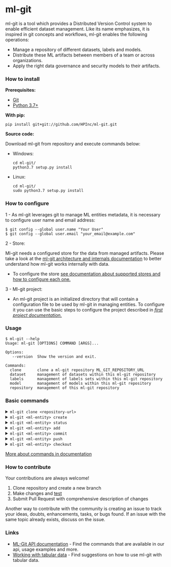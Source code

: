 # ml-git

ml-git is a tool which provides a Distributed Version Control system to enable efficient dataset management. Like its name emphasizes, it is inspired in git concepts and workflows, ml-git enables the following operations:

- Manage a repository of different datasets, labels and models.
- Distribute these ML artifacts between members of a team or across organizations.
- Apply the right data governance and security models to their artifacts.

### How to install

**Prerequisites:**

- [Git](https://git-scm.com/book/en/v2/Getting-Started-Installing-Git)
- [Python 3.7+](https://www.python.org/downloads/release/python-370/)

**With pip:**
```
pip install git+git://github.com/HPInc/ml-git.git
```

**Source code:**

Download ml-git from repository and execute commands below:

- Windows:

    ```
    cd ml-git/
    python3.7 setup.py install
    ```

- Linux:

    ```
    cd ml-git/
    sudo python3.7 setup.py install
    ```

### How to configure

1 - As ml-git leverages git to manage ML entities metadata, it is necessary to configure user name and email address:

```
$ git config --global user.name "Your User"
$ git config --global user.email "your_email@example.com"
```

2 - Store:

Ml-git needs a configured store for the data from managed artifacts. Please take a look at the [ml-git architecture and internals documentation](docs/mlgit_internals.md) to better understand how ml-git works internally with data.

- To configure the store [see documentation about supported stores and how to configure each one.](docs/store_configurations.md)


3 - Ml-git project:

- An ml-git project is an initialized directory that will contain a configuration file to be used by ml-git in managing entities. 
To configure it you can use the basic steps to configure the project described in *[first project documentation.](docs/first_project.md)*

### Usage

```
$ ml-git --help
Usage: ml-git [OPTIONS] COMMAND [ARGS]...

Options:
   --version  Show the version and exit.

Commands:
  clone       clone a ml-git repository ML_GIT_REPOSITORY_URL
  dataset     management of datasets within this ml-git repository
  labels      management of labels sets within this ml-git repository
  model       management of models within this ml-git repository
  repository  management of this ml-git repository
```

### Basic commands

<details>
<summary><code>ml-git clone &lt;repository-url&gt;</code></summary>
<br>

```
$ mkdir my-project
$ cd my-project
$ ml-git clone https://github.com/user/ml_git_configuration_file_example.git
```

If you prefer not to create the directory:

```
$ ml-git clone https://github.com/user/ml_git_configuration_file_example.git --folder=my-project
```


If you prefer keep git tracking files in the project:

```
$ mkdir my-project
$ cd my-project
$ ml-git clone https://github.com/user/ml_git_configuration_file_example.git --track
```

</details>

<details>
<summary><code>ml-git &lt;ml-entity&gt; create</code></summary>
This command will help you to start a new project, it creates your project artifact metadata:

```
$ ml-git dataset create --category=computer-vision --category=images --bucket-name=your_bucket --import=../import-path --mutability=strict dataset-ex 
```

Demonstration video:

  [![asciicast](https://asciinema.org/a/371042.svg)](https://asciinema.org/a/371042)


</details>

<details>
<summary><code>ml-git &lt;ml-entity&gt; status</code></summary>
Show changes in project workspace:

```
$ ml-git dataset status dataset-ex
```

Demonstration video:

  [![asciicast](https://asciinema.org/a/371043.svg)](https://asciinema.org/a/371043)


</details>

<details>
<summary><code>ml-git &lt;ml-entity&gt; add</code></summary>
Add new files to index:

```
$ ml-git dataset add dataset-ex
```

To increment version:

```
$ ml-git dataset add dataset-ex --bumpversion
```

Add an specific file:

```
$ ml-git dataset add dataset-ex data/file_name.ex
```

Demonstration video:

  [![asciicast](https://asciinema.org/a/371045.svg)](https://asciinema.org/a/371045)


</details>
<details>
<summary><code>ml-git &lt;ml-entity&gt; commit</code></summary>
Consolidate added files in the index to repository:

```
$ ml-git dataset commit dataset-ex
```

Demonstration video:

  [![asciicast](https://asciinema.org/a/371046.svg)](https://asciinema.org/a/371046)


</details>
<details>
<summary><code>ml-git &lt;ml-entity&gt; push</code></summary>
Upload metadata to remote repository and send [chunks](docs/mlgit_internals.md) to store:

```
$ ml-git dataset push dataset-ex
```

Demonstration video:

  [![asciicast](https://asciinema.org/a/371048.svg)](https://asciinema.org/a/371048)


</details>
<details>
<summary><code>ml-git &lt;ml-entity&gt; checkout</code></summary>
Change workspace and metadata to versioned ml-entity tag:

```
$ ml-git dataset checkout computer-vision__images__dataset-ex__1
```

Demonstration video:

  [![asciicast](https://asciinema.org/a/371049.svg)](https://asciinema.org/a/371049)
</details>

[More about commands in documentation](docs/mlgit_commands.md)
### How to contribute

Your contributions are always welcome!

1. Clone repository and create a new branch
2. Make changes and [test](docs/developer_info.md)
3. Submit Pull Request with comprehensive description of changes

Another way to contribute with the community is creating an issue to track your ideas, doubts, enhancements, tasks, or bugs found. 
If an issue with the same topic already exists, discuss on the issue.

### Links

- [ML-Git API documentation](docs/api/README.md) - Find the commands that are available in our api, usage examples and more.
- [Working with tabular data](docs/tabular_data/tabular_data.md) - Find suggestions on how to use ml-git with tabular data.
